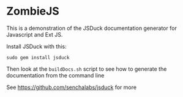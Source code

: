 # ZombieJS

This is a demonstration of the JSDuck documentation generator for Javascript and Ext JS.

Install JSDuck with this:

    sudo gem install jsduck

Then look at the `buildDocs.sh` script to see how to generate the documentation from the command line

See https://github.com/senchalabs/jsduck for more
